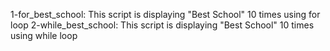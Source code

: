 1-for_best_school: This script is displaying "Best School" 10 times using for loop
2-while_best_school: This script is displaying "Best School" 10 times using while loop
